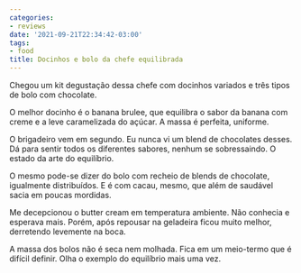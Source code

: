 ```yaml
---
categories:
- reviews
date: '2021-09-21T22:34:42-03:00'
tags:
- food
title: Docinhos e bolo da chefe equilibrada
---
```


Chegou um kit degustação dessa chefe com docinhos variados e três tipos de bolo com chocolate.

O melhor docinho é o banana brulee, que equilibra o sabor da banana com creme e a leve caramelizada do açúcar. A massa é perfeita, uniforme.

O brigadeiro vem em segundo. Eu nunca vi um blend de chocolates desses. Dá para sentir todos os diferentes sabores, nenhum se sobressaindo. O estado da arte do equilíbrio.

O mesmo pode-se dizer do bolo com recheio de blends de chocolate, igualmente distribuídos. E é com cacau, mesmo, que além de saudável sacia em poucas mordidas.

Me decepcionou o butter cream em temperatura ambiente. Não conhecia e esperava mais. Porém, após repousar na geladeira ficou muito melhor, derretendo levemente na boca.

A massa dos bolos não é seca nem molhada. Fica em um meio-termo que é difícil definir. Olha o exemplo do equilíbrio mais uma vez.
